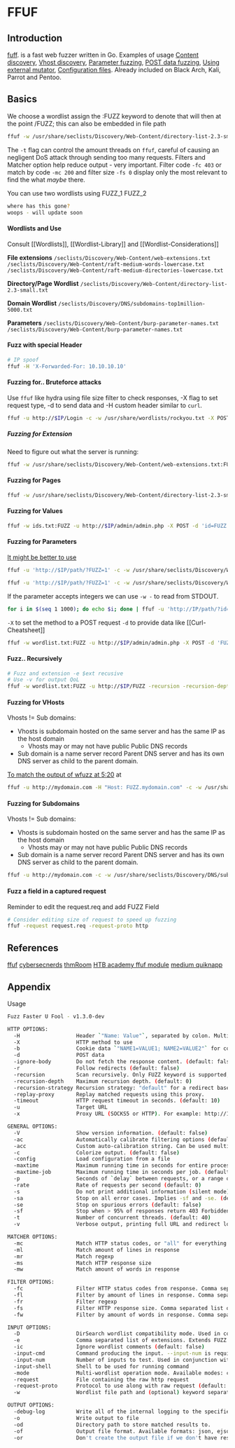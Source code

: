 # FFUF

## Introduction 

[fuff](https://github.com/ffuf/ffuf). is a fast web fuzzer written in Go. Examples of usage [Content discovery](https://github.com/ffuf/ffuf#typical-directory-discovery), [Vhost discovery](https://github.com/ffuf/ffuf#virtual-host-discovery-without-dns-records), [Parameter fuzzing](https://github.com/ffuf/ffuf#get-parameter-fuzzing), [POST data fuzzing](https://github.com/ffuf/ffuf#post-data-fuzzing), [Using external mutator](https://github.com/ffuf/ffuf#using-external-mutator-to-produce-test-cases), [Configuration files](https://github.com/ffuf/ffuf#configuration-files). Already included on Black Arch, Kali, Parrot and Pentoo.

## Basics

We choose a wordlist assign the :FUZZ keyword to denote that will then at the point /FUZZ; this can also be embedded in file path
```bash
ffuf -w /usr/share/seclists/Discovery/Web-Content/directory-list-2.3-small.txt:FUZZ -u $URL/FUZZ
```
The `-t` flag can control the amount threads on `ffuf`, careful of causing an negligent DoS attack through sending too many requests. Filters and Matcher option help reduce output - very important. Filter code `-fc 403` or match by code  `-mc 200` and filter size `-fs 0` display only the most relevant to find the what *maybe* there.

You can use two wordlists using FUZZ_1 FUZZ_2
```bash
where has this gone?
woops - will update soon
```

#### Wordlists and Use

Consult [[Wordlists]], [[Wordlist-Library]] and [[Wordlist-Considerations]]

**File extensions**
`/seclists/Discovery/Web-Content/web-extensions.txt`
`/seclists/Discovery/Web-Content/raft-medium-words-lowercase.txt`
`/seclists/Discovery/Web-Content/raft-medium-directories-lowercase.txt`

**Directory/Page Wordlist**
`/seclists/Discovery/Web-Content/directory-list-2.3-small.txt`

**Domain Wordlist**
`/seclists/Discovery/DNS/subdomains-top1million-5000.txt`

**Parameters**
`/seclists/Discovery/Web-Content/burp-parameter-names.txt`
`/seclists/Discovery/Web-Content/burp-parameter-names.txt`

#### Fuzz with special Header

```bash
# IP spoof
ffuf -H 'X-Forwarded-For: 10.10.10.10'
```

#### Fuzzing for.. Bruteforce attacks

Use `ffuf` like hydra using file size filter to check responses, -X flag to set request type, -d  to send data and -H custom header similar to `curl`.
```bash
ffuf -u http://$IP/Login -c -w /usr/share/wordlists/rockyou.txt -X POST -d 'username=admin&password=FUZZ&submit=Submit' -fs 1435 -H 'Content-Type: application/x-www-form-urlencoded'
```

##### Fuzzing for Extension

Need to figure out what the server is running:
```bash
ffuf -w /usr/share/seclists/Discovery/Web-Content/web-extensions.txt:FUZZ -u http://$IP/index.FUZZ 
```

#### Fuzzing for Pages

```bash
ffuf -w /usr/share/seclists/Discovery/Web-Content/directory-list-2.3-small.txt:FUZZ -u http://$IP/blog/FUZZ.php
```

#### Fuzzing for Values

```bash
ffuf -w ids.txt:FUZZ -u http://$IP/admin/admin.php -X POST -d 'id=FUZZ' -H 'Content-Type: application/x-www-form-urlencoded' -fs $xxx
```

#### Fuzzing for Parameters

[It might be better to use](https://github.com/nsonaniya2010/SubDomainizer)
```bash
ffuf -u 'http://$IP/path/?FUZZ=1' -c -w /usr/share/seclists/Discovery/Web-Content/burp-parameter-names.txt:FUZZ -fw 39  

ffuf -u 'http://$IP/path/?FUZZ=1' -c -w /usr/share/seclists/Discovery/Web-Content/raft-medium-words-lowercase.txt:FUZZ -fw 39
```
If the parameter accepts integers we can use `-w -` to read from STDOUT.
```bash
for i in $(seq 1 1000); do echo $i; done | ffuf -u 'http://IP/path/?id=FUZZ' -c -w -mc all -fw 33
```
`-X` to set the method to a POST request `-d` to provide data like [[Curl-Cheatsheet]] 
```bash
ffuf -w wordlist.txt:FUZZ -u http://$IP/admin/admin.php -X POST -d 'FUZZ=key' -H 'Content-Type: application/x-www-form-urlencoded' -fs $xxx
```

#### Fuzz.. Recursively

```bash
# Fuzz and extension -e $ext recusive
# Use -v for output QoL 
ffuf -w wordlist.txt:FUZZ -u http://$IP/FUZZ -recursion -recursion-depth 1 -e .php -v
```

#### Fuzzing for VHosts

Vhosts != Sub domains:
- Vhosts is subdomain hosted on the same server and has the same IP as the host domain
	- Vhosts may or may not have public Public DNS records
- Sub domain is a name server record Parent DNS server and has its own DNS server as child to the parent domain.  

[To match the output of wfuzz at 5:20](https://www.youtube.com/watch?v=U-2nI6wSPOE&t=46s) at  
```bash
ffuf -u http://mydomain.com -H "Host: FUZZ.mydomain.com" -c -w /usr/share/seclists/Discovery/DNS/subdomains-top1million-5000.txt:FUZZ  -fl $checkToFilter --mc all
```

#### Fuzzing for Subdomains

Vhosts != Sub domains:
- Vhosts is subdomain hosted on the same server and has the same IP as the host domain
	- Vhosts may or may not have public Public DNS records
- Sub domain is a name server record Parent DNS server and has its own DNS server as child to the parent domain.  
```bash
ffuf -u http://mydomain.com -c -w /usr/share/seclists/Discovery/DNS/subdomains-top1million-5000.txt -H 'Host: FUZZ.mydomain.com' -fs 0
```

#### Fuzz a field in a captured request 

Reminder to edit the request.req and add FUZZ Field
```bash
# Consider editing size of request to speed up fuzzing
ffuf -request request.req -request-proto http
```

## References

[ffuf](https://github.com/ffuf/ffuf)
[cybersecnerds](https://cybersecnerds.com/ffuf-everything-you-need-to-know/)
[thmRoom](https://tryhackme.com/room/ffuf)
[HTB academy ffuf module](https://academy.hackthebox.com/modules)
[medium quiknapp](https://medium.com/quiknapp/fuzz-faster-with-ffuf-c18c031fc480)

## Appendix 

Usage
```bash
Fuzz Faster U Fool - v1.3.0-dev

HTTP OPTIONS:
  -H                  Header `"Name: Value"`, separated by colon. Multiple -H flags are accepted.
  -X                  HTTP method to use
  -b                  Cookie data `"NAME1=VALUE1; NAME2=VALUE2"` for copy as curl functionality.
  -d                  POST data
  -ignore-body        Do not fetch the response content. (default: false)
  -r                  Follow redirects (default: false)
  -recursion          Scan recursively. Only FUZZ keyword is supported, and URL (-u) has to end in it. (default: false)
  -recursion-depth    Maximum recursion depth. (default: 0)
  -recursion-strategy Recursion strategy: "default" for a redirect based, and "greedy" to recurse on all matches (default: default)
  -replay-proxy       Replay matched requests using this proxy.
  -timeout            HTTP request timeout in seconds. (default: 10)
  -u                  Target URL
  -x                  Proxy URL (SOCKS5 or HTTP). For example: http://127.0.0.1:8080 or socks5://127.0.0.1:8080

GENERAL OPTIONS:
  -V                  Show version information. (default: false)
  -ac                 Automatically calibrate filtering options (default: false)
  -acc                Custom auto-calibration string. Can be used multiple times. Implies -ac
  -c                  Colorize output. (default: false)
  -config             Load configuration from a file
  -maxtime            Maximum running time in seconds for entire process. (default: 0)
  -maxtime-job        Maximum running time in seconds per job. (default: 0)
  -p                  Seconds of `delay` between requests, or a range of random delay. For example "0.1" or "0.1-2.0"
  -rate               Rate of requests per second (default: 0)
  -s                  Do not print additional information (silent mode) (default: false)
  -sa                 Stop on all error cases. Implies -sf and -se. (default: false)
  -se                 Stop on spurious errors (default: false)
  -sf                 Stop when > 95% of responses return 403 Forbidden (default: false)
  -t                  Number of concurrent threads. (default: 40)
  -v                  Verbose output, printing full URL and redirect location (if any) with the results. (default: false)

MATCHER OPTIONS:
  -mc                 Match HTTP status codes, or "all" for everything. (default: 200,204,301,302,307,401,403,405)
  -ml                 Match amount of lines in response
  -mr                 Match regexp
  -ms                 Match HTTP response size
  -mw                 Match amount of words in response

FILTER OPTIONS:
  -fc                 Filter HTTP status codes from response. Comma separated list of codes and ranges
  -fl                 Filter by amount of lines in response. Comma separated list of line counts and ranges
  -fr                 Filter regexp
  -fs                 Filter HTTP response size. Comma separated list of sizes and ranges
  -fw                 Filter by amount of words in response. Comma separated list of word counts and ranges

INPUT OPTIONS:
  -D                  DirSearch wordlist compatibility mode. Used in conjunction with -e flag. (default: false)
  -e                  Comma separated list of extensions. Extends FUZZ keyword.
  -ic                 Ignore wordlist comments (default: false)
  -input-cmd          Command producing the input. --input-num is required when using this input method. Overrides -w.
  -input-num          Number of inputs to test. Used in conjunction with --input-cmd. (default: 100)
  -input-shell        Shell to be used for running command
  -mode               Multi-wordlist operation mode. Available modes: clusterbomb, pitchfork (default: clusterbomb)
  -request            File containing the raw http request
  -request-proto      Protocol to use along with raw request (default: https)
  -w                  Wordlist file path and (optional) keyword separated by colon. eg. '/path/to/wordlist:KEYWORD'

OUTPUT OPTIONS:
  -debug-log          Write all of the internal logging to the specified file.
  -o                  Write output to file
  -od                 Directory path to store matched results to.
  -of                 Output file format. Available formats: json, ejson, html, md, csv, ecsv (or, 'all' for all formats) (default: json)
  -or                 Don't create the output file if we don't have results (default: false)
```